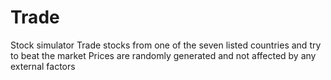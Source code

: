 # Trade
Stock simulator
Trade stocks from one of the seven listed countries and try to beat the market
Prices are randomly generated and not affected by any external factors 
